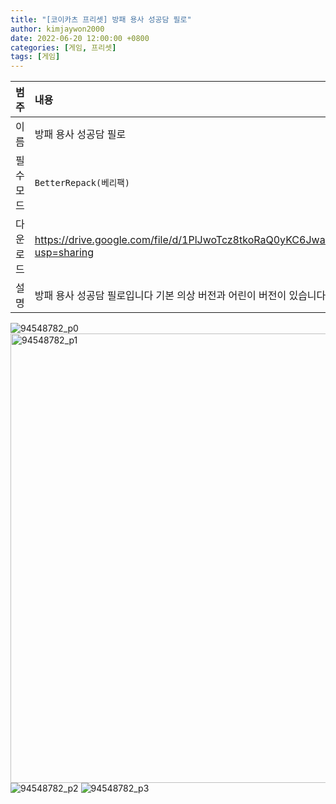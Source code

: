 ```yaml
---
title: "[코이카츠 프리셋] 방패 용사 성공담 필로"
author: kimjaywon2000
date: 2022-06-20 12:00:00 +0800
categories: [게임, 프리셋]
tags: [게임]
---
```


| 범주             | 내용            |
|:----------------|:---------------|
| 이름             | 방패 용사 성공담 필로  |
| 필수 모드         | `BetterRepack(베리팩)`       |
| 다운로드          | <https://drive.google.com/file/d/1PlJwoTcz8tkoRaQ0yKC6Jwaes_NfEsYO/view?usp=sharing> |
| 설명             | 방패 용사 성공담 필로입니다 기본 의상 버전과 어린이 버전이 있습니다  |

![94548782_p0](https://user-images.githubusercontent.com/76558033/174868995-d747e308-6722-487d-8192-268f24833b7d.png)
<img width="719" alt="94548782_p1" src="https://user-images.githubusercontent.com/76558033/174869004-cd386437-2d28-4ec6-ab4b-47c5e249b26e.png">
![94548782_p2](https://user-images.githubusercontent.com/76558033/174869015-2ea0358a-0e1d-4e92-b5a2-5bc7d6774dd7.png)
![94548782_p3](https://user-images.githubusercontent.com/76558033/174869021-026c3365-b3aa-45b5-9d12-c6faf35c6e1c.png)
